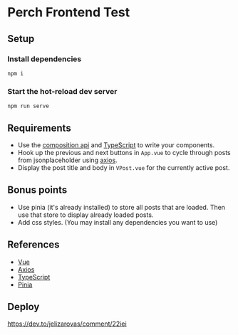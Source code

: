 # Perch Frontend Test

## Setup
### Install dependencies
```
npm i
```
### Start the hot-reload dev server
```
npm run serve
```

## Requirements
- Use the [composition api](https://vuejs.org/guide/typescript/composition-api.html) and [TypeScript](https://www.typescriptlang.org/) to write your components.
- Hook up the previous and next buttons in `App.vue` to cycle through posts from jsonplaceholder using [axios](https://www.npmjs.com/package/axios).
- Display the post title and body in `VPost.vue` for the currently active post.

## Bonus points
- Use pinia (it's already installed) to store all posts that are loaded. Then use that store to display already loaded posts.
- Add css styles. (You may install any dependencies you want to use)

## References
- [Vue](https://vuejs.org/)
- [Axios](https://www.npmjs.com/package/axios)
- [TypeScript](https://www.typescriptlang.org/)
- [Pinia](https://pinia.vuejs.org/)


## Deploy
https://dev.to/jelizarovas/comment/22iei